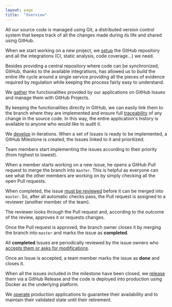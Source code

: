 ```yaml
---
layout: page
title:  "Overview"
---
```


All our source code is managed using Git, a distributed version control system that keeps track of all the changes made during its life and shared using GitHub.

When we start working on a new project, we [setup](https://inforlife.github.io/process/setup.html) the GitHub repository and all the integrations (CI, static analysis, code coverage...) we need.

Besides providing a central repository where code can be synchronized, GitHub, thanks to the available integrations, has allowed us to build the entire life cycle around a single service providing all the pieces of evidence required by regulation while keeping the process fairly easy to understand.

We [gather](https://inforlife.github.io/process/issue-gathering.html) the functionalities provided by our applications on GitHub Issues and manage them with GitHub Projects.

By keeping the functionalities directly in GitHub, we can easily link them to the branch where they are implemented and ensure full [traceability](https://inforlife.github.io/process/traceability.html) of any change in the source code. In this way, the entire application's history is available to anyone who would like to audit it.

We [develop](https://inforlife.github.io/process/development.html) in iterations. When a set of Issues is ready to be implemented, a GitHub Milestone is created, the Issues linked to it and prioritized.

Team members start implementing the issues according to their priority (from highest to lowest).

When a member starts working on a new issue, he opens a GitHub Pull request to merge the branch into `master`. This is helpful as everyone can see what the other members are working on by simply checking all the open Pull requests.

When completed, the issue [must be reviewed](https://inforlife.github.io/process/code-review.html) before it can be merged into `master`. So, after all automatic checks pass, the Pull request is assigned to a reviewer (another member of the team).

The reviewer looks through the Pull request and, according to the outcome of the review, approves it or requests changes.

Once the Pull request is approved, the branch owner closes it by merging the branch into `master` and marks the issue as **completed**.

All **completed** Issues are periodically reviewed by the issue owners who [accepts them or asks for modifications](https://inforlife.github.io/process/user-acceptance.html).

Once an Issue is accepted, a team member marks the issue as **done** and closes it.

When all the issues included in the milestone have been closed, we [release](https://inforlife.github.io/process/release.html) them via a GitHub Release and the code is deployed into production using Docker as the underlying platform.

We [operate](https://inforlife.github.io/process/operations.html) production applications to guarantee their availability and to maintain their validated state until their retirement.
